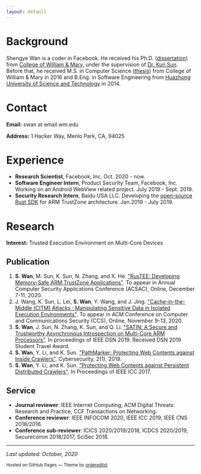 ```yaml
---
layout: default
---
```


# Background
Shengye Wan is a coder in Facebook. He received his Ph.D. ([dissertation][dissertation]) from [College of William & Mary][wm], under the supervision of [Dr. Kun Sun][professor]. Before that, he received M.S. in Computer Science ([thesis][thesis]) from College of William & Mary in 2016 and B.Eng. in Software Engineering from [Huazhong University of Science and Technology][hust] in 2014.

[dissertation]: https://search.proquest.com/openview/8b28b39dd5eb015c0f2c6423aca472c0/1.pdf?pq-origsite=gscholar&cbl=18750&diss=y
[thesis]: https://scholarworks.wm.edu/cgi/viewcontent.cgi?article=1039&context=etd
[professor]: http://csis.gmu.edu/ksun/
[wm]: http://www.wm.edu/
[hust]: http://english.hust.edu.cn/

# Contact
**Email:** swan at email.wm.edu

**Address:** 1 Hacker Way, Menlo Park, CA, 94025

# Experience
* **Research Scientist**, Facebook, Inc. Oct. 2020 - now.
* **Software Engineer Intern**, Product Security Team, Facebook, Inc. Working on an Android WebView related project. July 2019 - Sept. 2019.
* **Security Research Intern**, Baidu USA LLC. Developing the [open-source Rust SDK](https://github.com/mesalock-linux/rust-optee-trustzone-sdk) for ARM TrustZone architecture. Jan.2019 - July 2019.

# Research
**Interest:** Trusted Execution Environment on Multi-Core Devices

## Publication
1. **S. Wan**, M. Sun, K. Sun, N. Zhang, and X. He. ["RusTEE: Developing Memory-Safe ARM TrustZone Applications"](./assets/papers/RusTEE-ACSAC2020.pdf). To appear in Annual Computer Security Applications Conference (ACSAC), Online, December 7-11, 2020.
2. J. Wang, K. Sun, L. Lei, **S. Wan**, Y. Wang, and J. Jing. ["Cache-in-the-Middle (CITM) Attacks : Manipulating Sensitive Data in Isolated Execution Environments"](./assets/papers/CITM-CCS2020.pdf). To appear in ACM Conference on Computer and Communications Security (CCS), Online, November 9-13, 2020.
3. **S. Wan**, J. Sun, N. Zhang, K. Sun, and Q. Li. ["SATIN: A Secure and Trustworthy Asynchronous Introspection on Multi-Core ARM Processors"](./assets/papers/SATIN-DSN2019.pdf). In proceedings of IEEE DSN 2019. Received DSN 2019 Student Travel Award.
4. **S. Wan**, Y. Li, and K. Sun. ["PathMarker: Protecting Web Contents against Inside Crawlers"](./assets/papers/PathMarker-Cybersecurity2019.pdf). Cybersecurity, 2(1), 2019.
5. **S. Wan**, Y. Li, and K. Sun. ["Protecting Web Contents against Persistent Distributed Crawlers"](./assets/papers/PathMarker-ICC2017.pdf). In Proceedings of IEEE ICC 2017.

## Service
* **Journal reviewer**: IEEE Internet Computing, ACM Digital Threats: Research and Practice, CCF Transactions on Networking.
* **Conference reviewer**: IEEE INFOCOM 2020, IEEE ICC 2019, IEEE CNS 2018/2016.
* **Conference sub-reviewer**: ICICS 2020/2019/2018, ICDCS 2020/2019, Securecomm 2018/2017, SciSec 2018.

* * *

*Last updated: October, 2020*

<p><small>Hosted on GitHub Pages &mdash; Theme by <a href="https://github.com/orderedlist">orderedlist</a></small></p>
